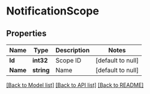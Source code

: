# NotificationScope

## Properties
Name | Type | Description | Notes
------------ | ------------- | ------------- | -------------
**Id** | **int32** | Scope ID | [default to null]
**Name** | **string** | Name | [default to null]

[[Back to Model list]](../README.md#documentation-for-models) [[Back to API list]](../README.md#documentation-for-api-endpoints) [[Back to README]](../README.md)

